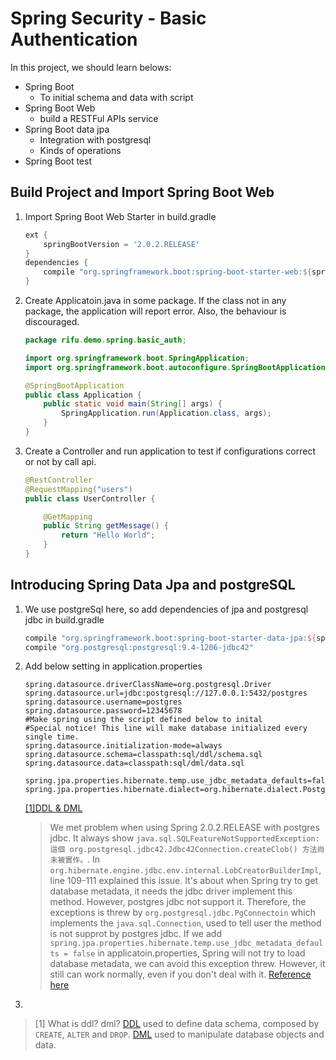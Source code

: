 # Spring Security - Basic Authentication

In this project, we should learn belows:

- Spring Boot
  - To initial schema and data with script
- Spring Boot Web
  - build a RESTFul APIs service
- Spring Boot data jpa
  - Integration with postgresql
  - Kinds of operations
- Spring Boot test


## Build Project and Import Spring Boot Web

1.  Import Spring Boot Web Starter in build.gradle
    ```gradle
    ext {
        springBootVersion = '2.0.2.RELEASE'
    }
    dependencies {
        compile "org.springframework.boot:spring-boot-starter-web:${springBootVersion}"
    }
    ```
2. Create Applicatoin.java in some package. If the class not in any package, the application will report error. Also, the behaviour is discouraged.

    ```java
    package rifu.demo.spring.basic_auth;

    import org.springframework.boot.SpringApplication;
    import org.springframework.boot.autoconfigure.SpringBootApplication;

    @SpringBootApplication
    public class Application {
        public static void main(String[] args) {
            SpringApplication.run(Application.class, args);
        }
    }
    ```

3. Create a Controller and run application to test if configurations correct or not by call api.
    ```java
    @RestController
    @RequestMapping("users")
    public class UserController {

        @GetMapping
        public String getMessage() {
            return "Hello World";
        }
    }
    ```

## Introducing Spring Data Jpa and postgreSQL

1. We use postgreSql here, so add dependencies of jpa and postgresql jdbc in build.gradle

    ```gradle
    compile "org.springframework.boot:spring-boot-starter-data-jpa:${springBootVersion}"
    compile "org.postgresql:postgresql:9.4-1206-jdbc42"
    ```

2. Add below setting in application.properties

    ```
    spring.datasource.driverClassName=org.postgresql.Driver
    spring.datasource.url=jdbc:postgresql://127.0.0.1:5432/postgres
    spring.datasource.username=postgres
    spring.datasource.password=12345678
    #Make spring using the script defined below to inital
    #Special notice! This line will make database initialized every single time.
    spring.datasource.initialization-mode=always
    spring.datasource.schema=classpath:sql/ddl/schema.sql
    spring.datasource.data=classpath:sql/dml/data.sql

    spring.jpa.properties.hibernate.temp.use_jdbc_metadata_defaults=false
    spring.jpa.properties.hibernate.dialect=org.hibernate.dialect.PostgreSQL82Dialect
    ```  
    [\[1\]DDL & DML](#ddl_dml)  
    > We met problem when using Spring 2.0.2.RELEASE with postgres jdbc.
    It always show
    `java.sql.SQLFeatureNotSupportedException: 這個 org.postgresql.jdbc42.Jdbc42Connection.createClob() 方法尚未被實作。`.
    In `org.hibernate.engine.jdbc.env.internal.LobCreatorBuilderImpl`, line 109-111 explained this issue. It's about when Spring try to
    get database metadata, it needs the jdbc driver implement this method. However, postgres jdbc not support it. Therefore,
    the exceptions is threw by `org.postgresql.jdbc.PgConnectoin` which implements the `java.sql.Connection`, used to tell user the method
    is not supprot by postgres jdbc.
    If we add `spring.jpa.properties.hibernate.temp.use_jdbc_metadata_defaults = false` in applicatoin.properties, Spring will not try to load
    database metadata, we can avoid this exception threw.
    However, it still can work normally, even if you don't deal with it.
    [Reference here](https://stackoverflow.com/questions/10075081/hibernate-slow-to-acquire-postgres-connection)

3.


[](#ddl_dml)
> [1] What is ddl? dml?
[DDL](https://zh.wikipedia.org/zh-tw/%E8%B3%87%E6%96%99%E5%AE%9A%E7%BE%A9%E8%AA%9E%E8%A8%80) used to define data schema, composed by `CREATE`, `ALTER` and `DROP`.
[DML](https://zh.wikipedia.org/wiki/%E8%B3%87%E6%96%99%E6%93%8D%E7%B8%B1%E8%AA%9E%E8%A8%80) used to manipulate database objects and data.
